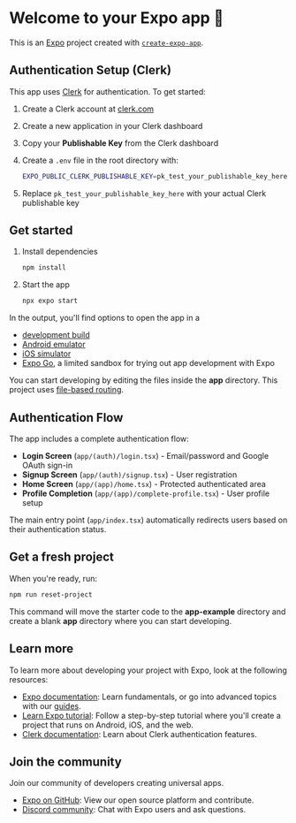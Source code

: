# Welcome to your Expo app 👋

This is an [Expo](https://expo.dev) project created with [`create-expo-app`](https://www.npmjs.com/package/create-expo-app).

## Authentication Setup (Clerk)

This app uses [Clerk](https://clerk.com) for authentication. To get started:

1. Create a Clerk account at [clerk.com](https://clerk.com)
2. Create a new application in your Clerk dashboard
3. Copy your **Publishable Key** from the Clerk dashboard
4. Create a `.env` file in the root directory with:

   ```bash
   EXPO_PUBLIC_CLERK_PUBLISHABLE_KEY=pk_test_your_publishable_key_here
   ```

5. Replace `pk_test_your_publishable_key_here` with your actual Clerk publishable key

## Get started

1. Install dependencies

   ```bash
   npm install
   ```

2. Start the app

   ```bash
   npx expo start
   ```

In the output, you'll find options to open the app in a

- [development build](https://docs.expo.dev/develop/development-builds/introduction/)
- [Android emulator](https://docs.expo.dev/workflow/android-studio-emulator/)
- [iOS simulator](https://docs.expo.dev/workflow/ios-simulator/)
- [Expo Go](https://expo.dev/go), a limited sandbox for trying out app development with Expo

You can start developing by editing the files inside the **app** directory. This project uses [file-based routing](https://docs.expo.dev/router/introduction).

## Authentication Flow

The app includes a complete authentication flow:

- **Login Screen** (`app/(auth)/login.tsx`) - Email/password and Google OAuth sign-in
- **Signup Screen** (`app/(auth)/signup.tsx`) - User registration
- **Home Screen** (`app/(app)/home.tsx`) - Protected authenticated area
- **Profile Completion** (`app/(app)/complete-profile.tsx`) - User profile setup

The main entry point (`app/index.tsx`) automatically redirects users based on their authentication status.

## Get a fresh project

When you're ready, run:

```bash
npm run reset-project
```

This command will move the starter code to the **app-example** directory and create a blank **app** directory where you can start developing.

## Learn more

To learn more about developing your project with Expo, look at the following resources:

- [Expo documentation](https://docs.expo.dev/): Learn fundamentals, or go into advanced topics with our [guides](https://docs.expo.dev/guides).
- [Learn Expo tutorial](https://docs.expo.dev/tutorial/introduction/): Follow a step-by-step tutorial where you'll create a project that runs on Android, iOS, and the web.
- [Clerk documentation](https://clerk.com/docs): Learn about Clerk authentication features.

## Join the community

Join our community of developers creating universal apps.

- [Expo on GitHub](https://github.com/expo/expo): View our open source platform and contribute.
- [Discord community](https://chat.expo.dev): Chat with Expo users and ask questions.
